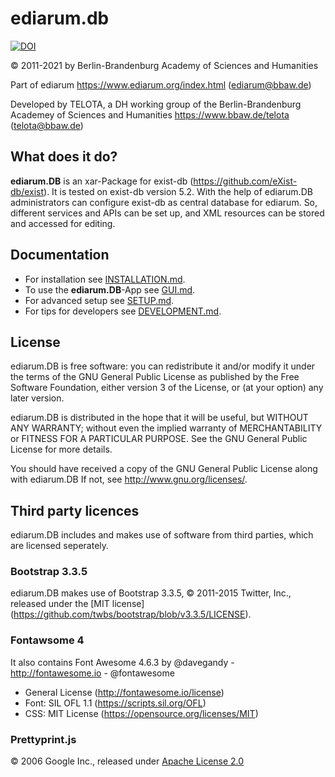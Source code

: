 # ediarum.db

[![DOI](https://zenodo.org/badge/DOI/10.5281/zenodo.2449849.svg)](https://doi.org/10.5281/zenodo.2449849)

© 2011-2021 by Berlin-Brandenburg Academy of Sciences and Humanities

Part of ediarum <https://www.ediarum.org/index.html> (ediarum@bbaw.de)

Developed by TELOTA, a DH working group of the Berlin-Brandenburg Academey of Sciences and Humanities
<https://www.bbaw.de/telota> (telota@bbaw.de)

## What does it do?

**ediarum.DB** is an xar-Package for exist-db (<https://github.com/eXist-db/exist>).
It is tested on exist-db version 5.2. With the help of
ediarum.DB administrators can configure exist-db as central database for ediarum.
So, different services and APIs can be set up, and XML resources can be stored and accessed
for editing.

## Documentation

* For installation see [INSTALLATION.md](INSTALLATION.md).
* To use the **ediarum.DB**-App see [GUI.md](GUI.md).
* For advanced setup see [SETUP.md](SETUP.md).
* For tips for developers see [DEVELOPMENT.md](DEVELOP.md).

## License

ediarum.DB is free software: you can redistribute it and/or modify
it under the terms of the GNU General Public License as published by
the Free Software Foundation, either version 3 of the License, or
(at your option) any later version.

ediarum.DB is distributed in the hope that it will be useful,
but WITHOUT ANY WARRANTY; without even the implied warranty of
MERCHANTABILITY or FITNESS FOR A PARTICULAR PURPOSE.  See the
GNU General Public License for more details.

You should have received a copy of the GNU General Public License
along with ediarum.DB  If not, see <http://www.gnu.org/licenses/>.

## Third party licences

ediarum.DB includes and makes use of software from third parties, which are
licensed seperately.

### Bootstrap 3.3.5

ediarum.DB makes use of Bootstrap 3.3.5, © 2011-2015 Twitter, Inc., released under the [MIT license] (<https://github.com/twbs/bootstrap/blob/v3.3.5/LICENSE>).

### Fontawsome 4

It also contains Font Awesome 4.6.3 by @davegandy - <http://fontawesome.io> - @fontawesome

* General License (<http://fontawesome.io/license>)
* Font: SIL OFL 1.1 (<https://scripts.sil.org/OFL>)
* CSS: MIT License (<https://opensource.org/licenses/MIT>)

### Prettyprint.js

© 2006 Google Inc., released under [Apache License 2.0](https://github.com/google/code-prettify/blob/master/COPYING)
